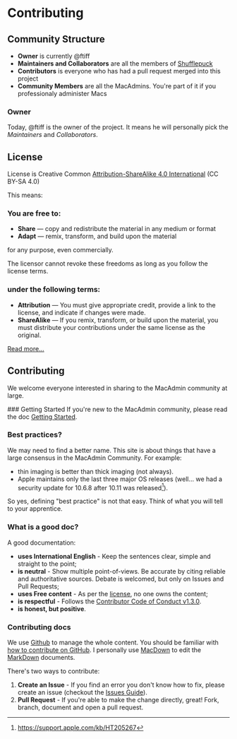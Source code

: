 # Contributing

## Community Structure

- **Owner** is currently @ftiff
- **Maintainers and Collaborators** are all the members of [Shufflepuck](http://github.com/Shufflepuck)
- **Contributors** is everyone who has had a pull request merged into this project
- **Community Members** are all the MacAdmins. You're part of it if you professionaly administer Macs

### Owner
Today, @ftiff is the owner of the project. It means he will personally pick the _Maintainers_ and _Collaborators_. 


## License
License is Creative Common [Attribution-ShareAlike 4.0 International](http://creativecommons.org/licenses/by-sa/4.0/) (CC BY-SA 4.0)

This means:
### You are free to:

- **Share** — copy and redistribute the material in any medium or format
- **Adapt** — remix, transform, and build upon the material

for any purpose, even commercially.

The licensor cannot revoke these freedoms as long as you follow the license terms.

### under the following terms:
- **Attribution** — You must give appropriate credit, provide a link to the license, and indicate if changes were made. 
- **ShareAlike** — If you remix, transform, or build upon the material, you must distribute your contributions under the same license as the original.

[Read more…](http://creativecommons.org/licenses/by-sa/4.0/)

## Contributing
We welcome everyone interested in sharing to the MacAdmin community at large. 

### Getting Started
If you're new to the MacAdmin community, please read the doc [Getting Started](getting-started.md).

### Best practices?

We may need to find a better name. This site is about things that have a large consensus in the MacAdmin Community. For example: 

- thin imaging is better than thick imaging (not always).
- Apple maintains only the last three major OS releases (well… we had a security update for 10.6.8 after 10.11 was released[^slsecupdate]).

[^slsecupdate]: https://support.apple.com/kb/HT205267

So yes, defining "best practice" is not that easy. Think of what you will tell to your apprentice.

### What is a good doc?

A good documentation:

- **uses International English** - Keep the sentences clear, simple and straight to the point;
- **is neutral** - Show multiple point-of-views. Be accurate by citing reliable and authoritative sources. Debate is welcomed, but only on Issues and Pull Requests;
- **uses Free content** - As per the [license](http://creativecommons.org/licenses/by-sa/4.0/), no one owns the content;
- **is respectful** - Follows the [Contributor Code of Conduct v1.3.0](http://contributor-covenant.org/version/1/3/0/).
- **is honest, but positive**.


### Contributing docs
We use [Github](https://github.com/Shufflepuck/MacAdminsDoc) to manage the whole content. You should be familiar with [how to contribute on GitHub](https://guides.github.com/activities/contributing-to-open-source/). 
I personally use [MacDown](http://macdown.uranusjr.com) to edit the [MarkDown](https://github.com/fletcher/MultiMarkdown/wiki/MultiMarkdown-Syntax-Guide) documents.

There's two ways to contribute:

1. **Create an Issue** - If you find an error you don't know how to fix, please create an issue (checkout the [Issues Guide](http://guides.github.com/features/issues)).
2. **Pull Request** - If you're able to make the change directly, great! Fork, branch, document and open a pull request.  